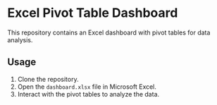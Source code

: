 # Excel Pivot Table Dashboard

This repository contains an Excel dashboard with pivot tables for data analysis.

## Usage

1. Clone the repository.
2. Open the `dashboard.xlsx` file in Microsoft Excel.
3. Interact with the pivot tables to analyze the data.
